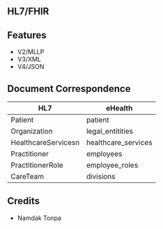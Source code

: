 HL7/FHIR
--------

Features
--------

* V2/MLLP
* V3/XML
* V4/JSON

Document Correspondence
-----------------------

| HL7                 | eHealth             |
| ------------------- | ------------------- |
| Patient             | patient             |
| Organization        | legal_entitities    |
| HealthcareServicesn | healthcare_services |
| Practitioner        | employees           |
| PractitionerRole    | employee_roles      |
| CareTeam            | divisions           |

Credits
-------

* Namdak Tonpa

